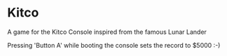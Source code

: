 # Kitco
A game for the Kitco Console inspired from the famous Lunar Lander

Pressing 'Button A' while booting the console sets the record to $5000 :-)

